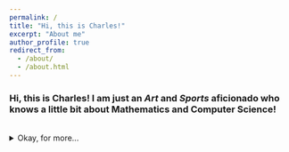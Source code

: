 ```yaml
---
permalink: /
title: "Hi, this is Charles!"
excerpt: "About me"
author_profile: true
redirect_from: 
  - /about/
  - /about.html
---
```

### Hi, this is Charles! I am just an ***Art*** and ***Sports*** aficionado who knows a little bit about Mathematics and Computer Science!

<br>

<details>
<summary>Okay, for more...</summary>
<br>
I am a highly passionate first-year Mathematics and Computer Science student at Macalester College with a solid background in both pure mathematics and applied mathematics(involved with computer and data science). I love competing in mathematical competitions to unveil the elegant beauty of the mathematics. With proficient skills in <i>R, Java, Python, MATLAB, SQL, HTML, CSS</i>, I love using mathematical thinking to solve practical problems as well.
<br>
I am indulged in Chinese Calligraphy, and playing basketball, ping-pong, soccer or just working out with friends and strangers in my spare time. 


 </details>
 
 
 
<br>
<br><br><br>

<script type="text/javascript" id="clustrmaps" src="//cdn.clustrmaps.com/map_v2.js?cl=ffffff&w=100&t=n&d=5De8UX9TDFsVQrQw4cE3CBhNblYyl2vQbk42qsTB9Fw&co=00b2ff&cmo=bd00ff&cmn=f70000"></script>